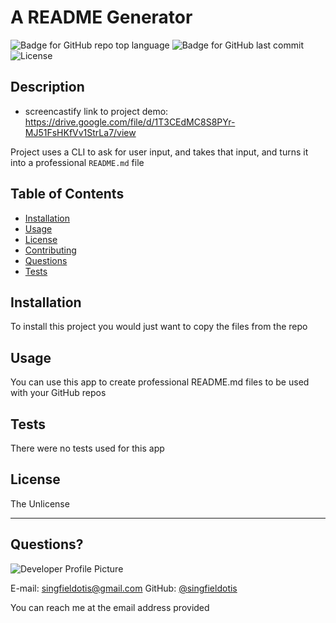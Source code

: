 # A README Generator
  ![Badge for GitHub repo top language](https://img.shields.io/github/languages/top/SingfieldOtis/README-generator?style=flat&logo=appveyor) ![Badge for GitHub last commit](https://img.shields.io/github/last-commit/SingfieldOtis/README-generator?style=flat&logo=appveyor) ![License](https://img.shields.io/github/license/SingfieldOtis/README-generator?style=flat&logo=appveyor)
  
  
  ## Description 

  - screencastify link to project demo: https://drive.google.com/file/d/1T3CEdMC8S8PYr-MJ51FsHKfVv1StrLa7/view
  
  Project uses a CLI to ask for user input, and takes that input, and turns it into a professional `README.md` file
  ## Table of Contents
  * [Installation](#installation)
  * [Usage](#usage)
  * [License](#license)
  * [Contributing](#contributing)
  * [Questions](#questions)
  * [Tests](#tests)
   
  
  ## Installation
  
  To install this project you would just want to copy the files from the repo
  
  ## Usage 
  
  
  You can use this app to create professional README.md files to be used with your GitHub repos
  
  ## Tests
  
  
  There were no tests used for this app
  
  ## License
  
  The Unlicense
  
  ---
  
  ## Questions?
  
  ![Developer Profile Picture](https://avatars.githubusercontent.com/u/8413917?v=4) 
  
  E-mail: singfieldotis@gmail.com
  GitHub: [@singfieldotis](https://api.github.com/users/singfieldotis)

  You can reach me at the email address provided
  